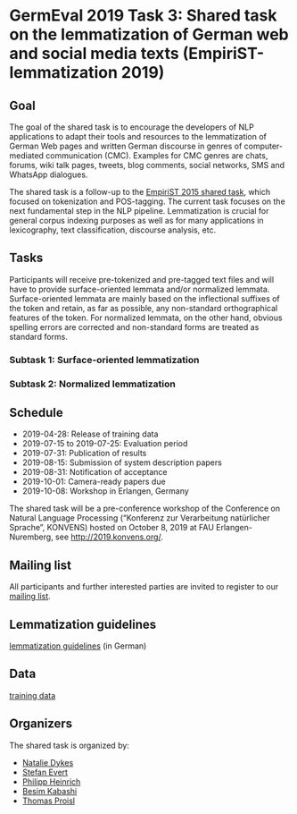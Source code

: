 # GermEval 2019 Task 3: Shared task on the lemmatization of German web and social media texts (EmpiriST-lemmatization 2019) #

## Goal ##

The goal of the shared task is to encourage the developers of NLP
applications to adapt their tools and resources to the lemmatization
of German Web pages and written German discourse in genres of
computer-mediated communication (CMC). Examples for CMC genres are
chats, forums, wiki talk pages, tweets, blog comments, social
networks, SMS and WhatsApp dialogues.

The shared task is a follow-up to the [EmpiriST 2015 shared
task](https://sites.google.com/site/empirist2015/), which focused on
tokenization and POS-tagging. The current task focuses on the next
fundamental step in the NLP pipeline. Lemmatization is crucial for
general corpus indexing purposes as well as for many applications in
lexicography, text classification, discourse analysis, etc.

## Tasks ##

Participants will receive pre-tokenized and pre-tagged text files
and will have to provide surface-oriented lemmata and/or
normalized lemmata. Surface-oriented lemmata are mainly based on
the inflectional suffixes of the token and retain, as far as
possible, any non-standard orthographical features of the
token. For normalized lemmata, on the other hand, obvious
spelling errors are corrected and non-standard forms are treated
as standard forms.

### Subtask 1: Surface-oriented lemmatization ###

### Subtask 2: Normalized lemmatization ###

## Schedule ##

  * 2019-04-28: Release of training data
  * 2019-07-15 to 2019-07-25: Evaluation period
  * 2019-07-31: Publication of results
  * 2019-08-15: Submission of system description papers
  * 2019-08-31: Notification of acceptance
  * 2019-10-01: Camera-ready papers due
  * 2019-10-08: Workshop in Erlangen, Germany

The shared task will be a pre-conference workshop of the Conference on
Natural Language Processing (“Konferenz zur Verarbeitung natürlicher
Sprache”, KONVENS) hosted on October 8, 2019 at FAU
Erlangen-Nuremberg, see <http://2019.konvens.org/>.

## Mailing list ##

All participants and further interested parties are invited to
register to our [mailing
list](https://lists.fau.de/cgi-bin/listinfo/workshop-lemmatisierung).

## Lemmatization guidelines ##

[lemmatization guidelines](doc/lemmatisierungsrichtlinien.pdf) (in German)

## Data ##

[training data](data/empirist-lemmatization_training_data_2019-04-26.zip)

## Organizers ##

The shared task is organized by:

  * [Natalie Dykes](https://www.germanistik.phil.fau.de/person/natalie-dykes/)
  * [Stefan Evert](http://www.stefan-evert.de/)
  * [Philipp Heinrich](https://philipp-heinrich.eu/)
  * [Besim Kabashi](http://besim-kabashi.net/)
  * [Thomas Proisl](https://thomas-proisl.de/)
